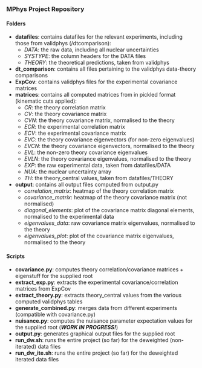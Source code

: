 ### MPhys Project Repository
#### Folders
- **datafiles**: contains datafiles for the relevant experiments, including those from validphys (/dtcomparison):
    - *DATA*: the raw data, including all nuclear uncertainties
    - *SYSTYPE*: the column headers for the DATA files
    - *THEORY*: the theoretical predictions, taken from validphys
- **dt_comparison**: contains all files pertaining to the validphys data-theory comparisons
- **ExpCov**: contains validphys files for the experimental covariance matrices
- **matrices**: contains all computed matrices from in pickled format (kinematic cuts applied):
    - *CR*: the theory correlation matrix
    - *CV*: the theory covariance matrix
    - *CVN*: the theory covariance matrix, normalised to the theory
    - *ECR*: the experimental correlation matrix
    - *ECV*: the experimental covariance matrix
    - *EVC*: the theory covariance eigenvectors (for non-zero eigenvalues)
    - *EVCN*: the theory covariance eigenvectors, normalised to the theory
    - *EVL*: the non-zero theory covariance eigenvalues
    - *EVLN*: the theory covariance eigenvalues, normalised to the theory
    - *EXP*: the raw experimental data, taken from datafiles/DATA
    - *NUA*: the nuclear uncertainty array
    - *TH*: the theory_central values, taken from datafiles/THEORY
- **output**: contains all output files computed from output.py
    - *correlation_matrix*: heatmap of the theory correlation matrix
    - *covariance_matrix*: heatmap of the theory covariance matrix (not normalised)
    - *diagonal_elements*: plot of the covariance matrix diagonal elements, normalised to the experimental data
    - *eigenvalues_data*: raw covariance matrix eigenvalues, normalised to the theory
    - *eigenvalues_plot*: plot of the covariance matrix eigenvalues, normalised to the theory

#### Scripts
- **covariance.py**: computes theory correlation/covariance matrices + eigenstuff for the supplied root
- **extract_exp.py**: extracts the experimental covariance/correlation matrices from ExpCov
- **extract_theory.py**: extracts theory_central values from the various computed validphys tables
- **generate_combined.py**: merges data from different experiments (compatible with covariance.py)
- **nuisance.py**: computes the nuisance parameter expectation values for the supplied root (***WORK IN PROGRESS!***)
- **output.py**: generates graphical output files for the supplied root
- **run_dw.sh**: runs the entire project (so far) for the deweighted (non-iterated) data files
- **run_dw_ite.sh**: runs the entire project (so far) for the deweighted iterated data files
